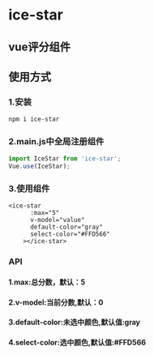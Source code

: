 # ice-star

## vue评分组件

## 使用方式

### 1.安装
```bash
npm i ice-star
```

### 2.main.js中全局注册组件

```js
import IceStar from 'ice-star';
Vue.use(IceStar);
```

### 3.使用组件
```vue
<ice-star
      :max="5"
      v-model="value"
      default-color="gray"
      select-color="#FFD566"
    ></ice-star>
```

### API
#### 1.max:总分数，默认：5
#### 2.v-model:当前分数,默认：0
#### 3.default-color:未选中颜色,默认值:gray
#### 4.select-color:选中颜色,默认值:#FFD566
